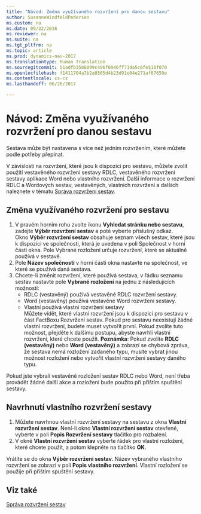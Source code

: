 ```yaml
---
title: "Návod: Změna využívaného rozvržení pro danou sestavu"
author: SusanneWindfeldPedersen
ms.custom: na
ms.date: 09/22/2016
ms.reviewer: na
ms.suite: na
ms.tgt_pltfrm: na
ms.topic: article
ms.prod: dynamics-nav-2017
ms.translationtype: Human Translation
ms.sourcegitcommit: 51adfb3588099c496f0946ff71da5c6fe518f070
ms.openlocfilehash: f1411704a7b2a0565d4b23d91e04e271af07659e
ms.contentlocale: cs-cz
ms.lasthandoff: 06/26/2017

---
```


# <a name="how-to-change-which-layout-is-currently-used-on-a-report"></a>Návod: Změna využívaného rozvržení pro danou sestavu
Sestava může být nastavena s více než jedním rozvržením, které můžete podle potřeby přepínat.

V závislosti na rozvržení, které jsou k dispozici pro sestavu, můžete zvolit použití vestavěného rozvržení sestavy RDLC, vestavěného rozvržení sestavy aplikace Word nebo vlastního rozvržení. Další informace o rozvržení RDLC a Wordových sestav, vestavěných, vlastních rozvržení a dalších naleznete v tématu [Správa rozvržení sestav](ui-manage-report-layouts.md).

## <a name="to-change-the-layout-that-is-used-on-a-report"></a>Změna využívaného rozvržení pro sestavu
1. V pravém horním rohu zvolte ikonu **Vyhledat stránku nebo sestavu**, zadejte **Výběr rozvržení sestav** a poté vyberte příslušný odkaz.  
Okno **Výběr rozvržení sestav** obsahuje seznam všech sestav, které jsou k dispozici ve společnosti, která je uvedena v poli Společnost v horní části okna. Pole Vybrané rozložení určuje rozvržení, které se aktuálně používá v sestavě.
2. Pole **Název společnosti** v horní části okna nastavte na společnost, ve které se používá daná sestava.
3. Chcete-li změnit rozvržení, které používá sestava, v řádku seznamu sestav nastavte pole **Vybrané rozložení** na jednu z následujících možností:
    -  RDLC (vestavěný) používá vestavěné RDLC rozvržení sestavy.
    - Word (vestavěný) používá vestavěné Word rozvržení sestavy.
    - Vlastní používá vlastní rozvržení sestavy  
    Můžete vídět, které vlastní rozvržení jsou k dispozici pro sestavu v část FactBoxu Rozvržení sestav. Pokud pro sestavu neexistují žádné vlastní rozvržení, budete muset vytvořit první. Pokud zvolíte tuto možnost, přejděte k dalšímu postupu, abyste navrhli vlastní rozvržení, které chcete použít.
**Poznámka**: Pokud zvolíte **RDLC (vestavěný)** nebo **Word (vestavěný)** a zobrazí se chybová zpráva, že sestava nemá rozložení zadaného typu, musíte vybrat jinou možnost rozložení nebo vytvořit vlastní rozvržení sestavy daného typu.

Pokud jste vybrali vestavěné rozložení sestav RDLC nebo Word, není třeba provádět žádné další akce a rozložení bude použito při příštím spuštění sestavy.

## <a name="to-specify-a-custom-layout-on-a-report"></a>Navrhnutí vlastního rozvržení sestavy
1. Můžete navrhnou vlastní rozvržení sestavy na sestavu z okna **Vlastní rozvržení sestav**. Není-li okno **Vlastní rozvržení sestav** otevřené, vyberte v poli **Popis Rozvržení sestavy** tlačítko pro rozbalení.
2. V okně **Vlastní rozvržení sestav** vyberte řádek pro vlastní rozložení, které chcete použít, a potom klepněte na tlačítko **OK**.

Vrátíte se do okna **Výběr rozvržení sestav**. Název vybraného vlastního rozvržení se zobrazí v poli **Popis vlastního rozvržení**. Vlastní rozložení se použije při příštím spuštění sestavy.

## <a name="see-also"></a>Viz také
[Správa rozvržení sestav](ui-manage-report-layouts.md)

